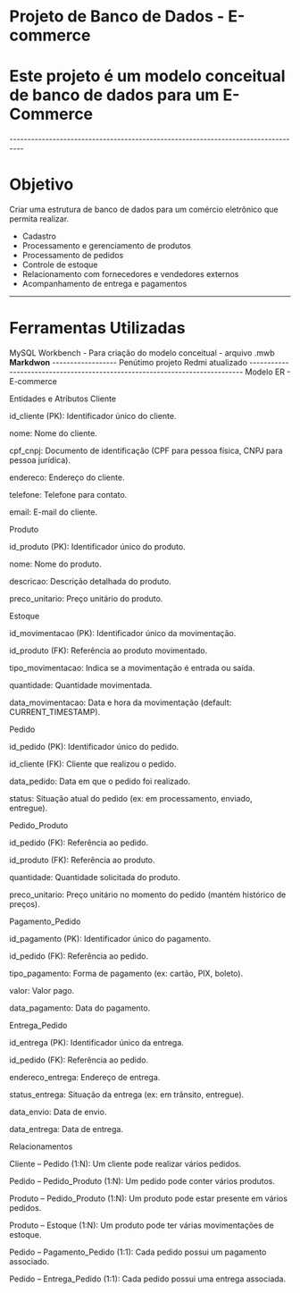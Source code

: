 # Projeto de Banco de Dados - E-commerce

<h1> Este projeto é um modelo conceitual de banco de dados para um E-Commerce</h1>
----------------------------------------------------------------------------------

# Objetivo 
Criar uma estrutura de banco de dados para um comércio eletrônico que permita realizar.
- Cadastro
- Processamento e gerenciamento de produtos
- Processamento de pedidos
- Controle de estoque
- Relacionamento com fornecedores e vendedores externos
- Acompanhamento de entrega e pagamentos
- --------------------------------------------------------------------------------

# Ferramentas Utilizadas
MySQL Workbench - Para criação do modelo conceitual - arquivo .mwb
<br>
**Markdwon**
------------------ Penútimo projeto Redmi atualizado ----------------------------------------------------------------------------
Modelo ER - E-commerce

Entidades e Atributos
Cliente

id_cliente (PK): Identificador único do cliente.

nome: Nome do cliente.

cpf_cnpj: Documento de identificação (CPF para pessoa física, CNPJ para pessoa jurídica).

endereco: Endereço do cliente.

telefone: Telefone para contato.

email: E-mail do cliente.

Produto

id_produto (PK): Identificador único do produto.

nome: Nome do produto.

descricao: Descrição detalhada do produto.

preco_unitario: Preço unitário do produto.

Estoque

id_movimentacao (PK): Identificador único da movimentação.

id_produto (FK): Referência ao produto movimentado.

tipo_movimentacao: Indica se a movimentação é entrada ou saída.

quantidade: Quantidade movimentada.

data_movimentacao: Data e hora da movimentação (default: CURRENT_TIMESTAMP).

Pedido

id_pedido (PK): Identificador único do pedido.

id_cliente (FK): Cliente que realizou o pedido.

data_pedido: Data em que o pedido foi realizado.

status: Situação atual do pedido (ex: em processamento, enviado, entregue).

Pedido_Produto

id_pedido (FK): Referência ao pedido.

id_produto (FK): Referência ao produto.

quantidade: Quantidade solicitada do produto.

preco_unitario: Preço unitário no momento do pedido (mantém histórico de preços).

Pagamento_Pedido

id_pagamento (PK): Identificador único do pagamento.

id_pedido (FK): Referência ao pedido.

tipo_pagamento: Forma de pagamento (ex: cartão, PIX, boleto).

valor: Valor pago.

data_pagamento: Data do pagamento.

Entrega_Pedido

id_entrega (PK): Identificador único da entrega.

id_pedido (FK): Referência ao pedido.

endereco_entrega: Endereço de entrega.

status_entrega: Situação da entrega (ex: em trânsito, entregue).

data_envio: Data de envio.

data_entrega: Data de entrega.

Relacionamentos

Cliente – Pedido (1:N): Um cliente pode realizar vários pedidos.

Pedido – Pedido_Produto (1:N): Um pedido pode conter vários produtos.

Produto – Pedido_Produto (1:N): Um produto pode estar presente em vários pedidos.

Produto – Estoque (1:N): Um produto pode ter várias movimentações de estoque.

Pedido – Pagamento_Pedido (1:1): Cada pedido possui um pagamento associado.

Pedido – Entrega_Pedido (1:1): Cada pedido possui uma entrega associada.

